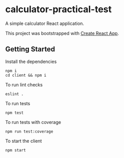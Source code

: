 # calculator-practical-test
A simple calculator React application.

This project was bootstrapped with [Create React App](https://github.com/facebookincubator/create-react-app).

## Getting Started

Install the dependencies

```
npm i
cd client && npm i
```

To run lint checks

```
eslint .
```

To run tests

```
npm test
```

To run tests with coverage

```
npm run test:coverage
```

To start the client

```
npm start

```
